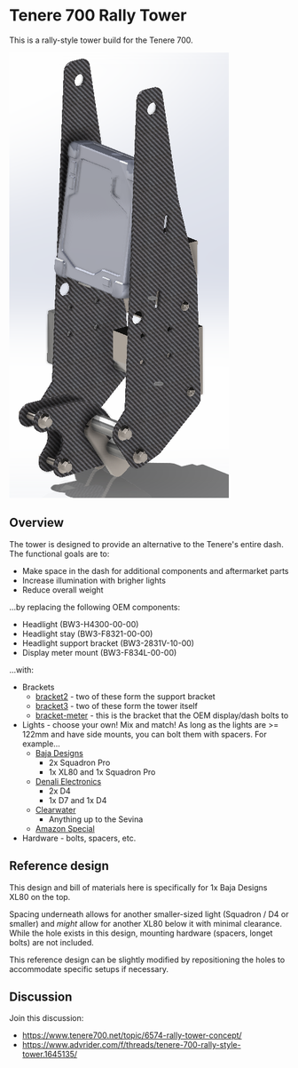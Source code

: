 # Tenere 700 Rally Tower

This is a rally-style tower build for the Tenere 700.

![Tower concept](images/concept/v03-rear.png)

## Overview

The tower is designed to provide an alternative to the Tenere's entire dash. The functional goals are to:
- Make space in the dash for additional components and aftermarket parts
- Increase illumination with brigher lights
- Reduce overall weight

...by replacing the following OEM components:
- Headlight (BW3-H4300-00-00)
- Headlight stay (BW3-F8321-00-00)
- Headlight support bracket (BW3-2831V-10-00)
- Display meter mount (BW3-F834L-00-00)

...with:
- Brackets
  - [bracket2](https://github.com/random1781/Tenere700/tree/main/tower/bracket2) - two of these form the support bracket
  - [bracket3](https://github.com/random1781/Tenere700/tree/main/tower/bracket3) - two of these form the tower itself
  - [bracket-meter](https://github.com/random1781/Tenere700/tree/main/tower/bracket-meter) - this is the bracket that the OEM display/dash bolts to
- Lights - choose your own! Mix and match! As long as the lights are >= 122mm and have side mounts, you can bolt them with spacers. For example...
  - [Baja Designs](https://www.bajadesigns.com/)
    - 2x Squadron Pro
    - 1x XL80 and 1x Squadron Pro
  - [Denali Electronics](https://denalielectronics.com/)
    - 2x D4
    - 1x D7 and 1x D4
  - [Clearwater](https://clearwaterlights.com/)
    - Anything up to the Sevina
  - [Amazon Special](https://www.amazon.com/Auxbeam-Strobe-Driving-Polaris-Wrangler/dp/B0BKRTSP36)
- Hardware - bolts, spacers, etc.

## Reference design

This design and bill of materials here is specifically for 1x Baja Designs XL80 on the top.

Spacing underneath allows for another smaller-sized light (Squadron / D4 or smaller) and *might* allow for another XL80 below it with minimal clearance. While the hole exists in this design, mounting hardware (spacers, longet bolts) are not included.

This reference design can be slightly modified by repositioning the holes to accommodate specific setups if necessary.

## Discussion
Join this discussion:
- https://www.tenere700.net/topic/6574-rally-tower-concept/
- https://www.advrider.com/f/threads/tenere-700-rally-style-tower.1645135/
